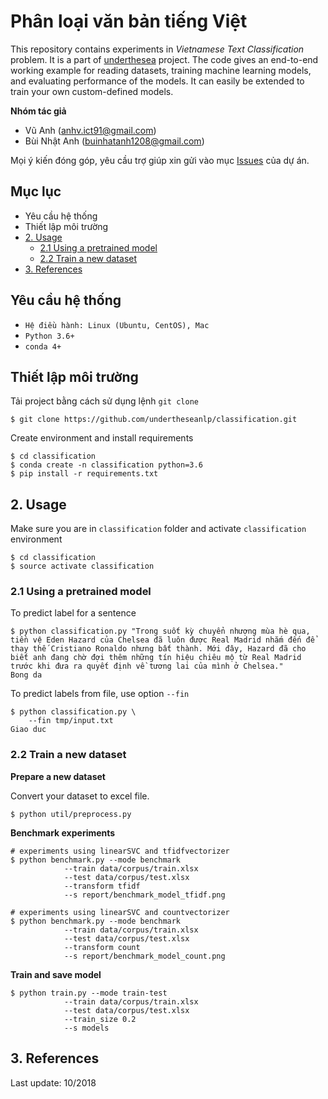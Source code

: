 # Phân loại văn bản tiếng Việt

This repository contains experiments in *Vietnamese Text Classification* problem. It is a part of [underthesea](https://github.com/magizbox/underthesea) project.  The code gives an end-to-end working example for reading datasets, training machine learning models, and evaluating performance of the models. It can easily be extended to train your own custom-defined models.

**Nhóm tác giả** 

* Vũ Anh ([anhv.ict91@gmail.com](anhv.ict91@gmail.com))
* Bùi Nhật Anh ([buinhatanh1208@gmail.com](buinhatanh1208@gmail.com))

Mọi ý kiến đóng góp, yêu cầu trợ giúp xin gửi vào mục [Issues](https://github.com/undertheseanlp/classification/issues) của dự án.

## Mục lục

* Yêu cầu hệ thống
* Thiết lập môi trường
* [2. Usage](#2-usage)
  * [2.1 Using a pretrained model](#21-using-a-pretrained-model)
  * [2.2 Train a new dataset](#22-train-a-new-dataset)
* [3. References](#3-references)


## Yêu cầu hệ thống 

* `Hệ điều hành: Linux (Ubuntu, CentOS), Mac`
* `Python 3.6+`
* `conda 4+`

## Thiết lập môi trường

Tải project bằng cách sử dụng lệnh `git clone`

```
$ git clone https://github.com/undertheseanlp/classification.git
```

Create environment and install requirements

```
$ cd classification
$ conda create -n classification python=3.6
$ pip install -r requirements.txt
```

## 2. Usage

Make sure you are in `classification` folder and activate `classification` environment

```
$ cd classification
$ source activate classification
```

### 2.1 Using a pretrained model


To predict label for a sentence

```
$ python classification.py "Trong suốt kỳ chuyển nhượng mùa hè qua, tiền vệ Eden Hazard của Chelsea đã luôn được Real Madrid nhắm đến để thay thế Cristiano Ronaldo nhưng bất thành. Mới đây, Hazard đã cho biết anh đang chờ đợi thêm những tín hiệu chiêu mộ từ Real Madrid trước khi đưa ra quyết định về tương lai của mình ở Chelsea."
Bong da
```

To predict labels from file, use option `--fin`

```
$ python classification.py \
    --fin tmp/input.txt
Giao duc
```

### 2.2 Train a new dataset

**Prepare a new dataset**

Convert your dataset to excel file.

```
$ python util/preprocess.py
```

**Benchmark experiments**

```
# experiments using linearSVC and tfidfvectorizer
$ python benchmark.py --mode benchmark 
            --train data/corpus/train.xlsx 
            --test data/corpus/test.xlsx 
            --transform tfidf 
            --s report/benchmark_model_tfidf.png
```
```
# experiments using linearSVC and countvectorizer
$ python benchmark.py --mode benchmark 
            --train data/corpus/train.xlsx
            --test data/corpus/test.xlsx 
            --transform count 
            --s report/benchmark_model_count.png
```


**Train and save model**

```
$ python train.py --mode train-test 
            --train data/corpus/train.xlsx 
            --test data/corpus/test.xlsx 
            --train_size 0.2 
            --s models
```

## 3. References

Last update: 10/2018
